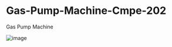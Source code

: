 # Gas-Pump-Machine-Cmpe-202
Gas Pump Machine 





![image](https://cloud.githubusercontent.com/assets/25543015/25882113/f19ebb6e-34f5-11e7-80e0-7724140d803c.png)
